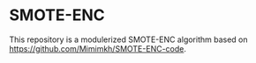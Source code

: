 # SMOTE-ENC

This repository is a modulerized SMOTE-ENC algorithm based on https://github.com/Mimimkh/SMOTE-ENC-code.

